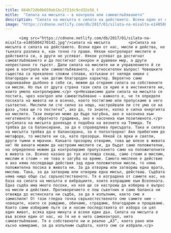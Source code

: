```yaml
---
title: 664b72db0b659eb1bc2f21dc9cd32e56_t
mitle:  "Силата на мисълта – в контрола или самовглъбяването"
description: "Силата на мисълта е силата на действието. Всеки един от нас, мисли и действа, но тънката разлика е, как точно го прави. Някои контролират мислите и действията си, а други не успяват. Някои успяват да достигнат самовглъбяването и да постигнат синхрон и душевен мир, а други непрестанно го търсят. Дали силата на мислите ни и …"
image: "https://cdnone.netlify.com/db/2017/01/silata-na-misalta-e1485804270142.jpg"
---
```


          <img src="https://cdnone.netlify.com/db/2017/01/silata-na-misalta-e1485804270142.jpg"/>силата на мисълта        <p>Силата на мисълта е силата на действието. Всеки един от нас, мисли и действа, но тънката разлика е, как точно го прави. Някои контролират мислите и действията си, а други не успяват. Някои успяват да достигнат самовглъбяването и да постигнат синхрон и душевен мир, а други непрестанно го търсят. Дали силата на мислите ни и управлението й се крие в контрола или самовглъбяването, е относителен въпрос! Човешките същества са прекалено сложни сплави, изтъкани от хиляди нишки с благороден и не чак дотам благороден характер. Вероятно само надниквайки дълбоко в себе си, можем да открием силата на собствените си мисли. Но пък от друга страна тази сила се крие и в инстинктите ни, които умело контролираме.</p> <p>Независимо дали силата на мисълта се постига, чрез контрол или самовглъбяване – важното е, че тя определя посоката на живота ни и всичко, което постигаме или пропускаме в него съответно. Мислили ли сте силно за нещо, настройвали ли сте ума си на фаза „това ще го постигна“, ако да, то знаете, колко е силна енергията на мислите. Тази енергия може да бъде пагубна, ако е насочена към негативното и обратното градивна, ако е насочена към позитивното.</p>     <p>Силата на мисълта донякъде е подобна на везните на Темида. Те трябва да са балансирани, за да е справедлива присъдата. Така и силата на мисълта трябва да е балансирана, за е ползотворна! Ако прибегнем до метафора, то мислите ни са, като прозорци. Някой са ярки и светли, други тъмни и мрачни. Какъвто прозорец отворим, това ще влезе в живота ни! Не винаги можем да настроим мислите си, да бъдат само положителни, но определено можем да контролираме пропускането само на положителните в живота си. Всичко казано до тук изглежда сякаш, само стоим и мислим, мислим и стоим – не това е загуба на време. Самото мислене е действие и ако няма последващи действия зад едни положителни мисли, то няма положителна посока в живота ни. За да отвориш или затвориш една врата, мислиш. Така, за да затвориш или отвориш една мисъл, действаш. Съдбата няма нищо общо със свръхестественото. Тя е изградена от самите нас, на база на силата на мисълта и вибрациите, които изпращаме към Вселената. Една съдба има много посоки, но коя ще се настроиш да избереш е въпрос на мисли и действия. Противоречието е лош съветник и само баланса ни отвежда до истинската ни съдба, за да я изпълним, както сме я замислили! От тази гледна точка свръхестественото сме самите ние – човеците, които се раждаме, обичаме, страдаме, благодарим и прощаваме. Които сами избираме пътя си и носим последствията от избора си цял един живот, всяка една минута и всеки един дъх. Силата на мисълта е във всеки един от нас, но тя не е нито самоконтрол, нито самовглъбяване. Тя е собственото ни и реално „АЗ“, което рано или късно намираме, за да изпълним съдбата, която сме си избрали.</p>        